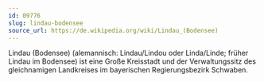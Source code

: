 ```yaml
---
id: 09776
slug: lindau-bodensee
source_url: https://de.wikipedia.org/wiki/Lindau_(Bodensee)
---
```


Lindau (Bodensee) (alemannisch: Lindau/Lindou oder Linda/Linde; früher Lindau im Bodensee) ist eine Große Kreisstadt und der Verwaltungssitz des gleichnamigen Landkreises im bayerischen Regierungsbezirk Schwaben.
